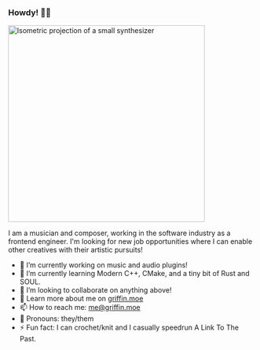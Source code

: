 ### Howdy! 👋🏻

<img src="https://griffin.moe/images/super-synth.svg" alt="Isometric projection of a small synthesizer" width="400px">

I am a musician and composer, working in the software industry as a frontend engineer. I'm looking for new job opportunities where I can enable other creatives with their artistic pursuits!

- 🔭 I’m currently working on music and audio plugins!
- 🌱 I’m currently learning Modern C++, CMake, and a tiny bit of Rust and SOUL.
- 👯 I’m looking to collaborate on anything above!
- 💬 Learn more about me on [griffin.moe](https://griffin.moe/)
- 📫 How to reach me: [me@griffin.moe](mailto:me@griffin.moe)
- 👤 Pronouns: they/them
- ⚡ Fun fact: I can crochet/knit and I casually speedrun A Link To The Past.
